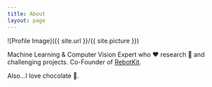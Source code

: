 ```yaml
---
title: About
layout: page
---
```

![Profile Image]({{ site.url }}/{{ site.picture }})

Machine Learning & Computer Vision Expert who ❤️ research 🔬 and challenging  projects.
Co-Founder of [RebotKit](https://rebotkit.net).

Also...I love chocolate 🍫.
